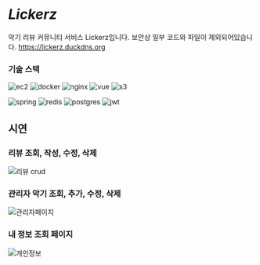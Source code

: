 # ***Lickerz***
악기 리뷰 커뮤니티 서비스 Lickerz입니다.
보안상 일부 코드와 파일이 제외되어있습니다.
https://lickerz.duckdns.org

### 기술 스택
![ec2] ![docker] ![nginx] ![vue] ![s3] 

![spring] ![redis] ![postgres] ![jwt]
## 시연
### 리뷰 조회, 작성, 수정, 삭제
![리뷰 crud](https://github.com/user-attachments/assets/67ceaca5-19fe-4f06-afa5-f87f11e97b5f)


### 관리자 악기 조회, 추가, 수정, 삭제
![관리자페이지](https://github.com/user-attachments/assets/c07048a3-8fca-4da6-a0b6-f1178f16913b)


### 내 정보 조회 페이지
![개인정보](https://github.com/user-attachments/assets/776c272f-21d1-449a-af9c-9ba559d7c839)



<!-- badges -->
[ec2]:https://img.shields.io/badge/AWS_EC2-FF9900?style=for-the-badge&logo=amazonaws&logoColor=white
[docker]:https://img.shields.io/badge/Docker_Compose-2CA5E0?style=for-the-badge&logo=docker&logoColor=white
[nginx]:https://img.shields.io/badge/Nginx-009639?style=for-the-badge&logo=nginx&logoColor=white
[vue]:https://img.shields.io/badge/Vue%20js-35495E?style=for-the-badge&logo=vuedotjs&logoColor=4FC08D
[s3]:https://img.shields.io/badge/AWS_S3-D50C2D?style=for-the-badge&logo=amazonaws&logoColor=white
[spring]:https://img.shields.io/badge/Spring_Boot-6DB33F?style=for-the-badge&logo=spring-boot&logoColor=white
[redis]:https://img.shields.io/badge/redis-%23DD0031.svg?&style=for-the-badge&logo=redis&logoColor=white
[postgres]:https://img.shields.io/badge/PostgreSQL-316192?style=for-the-badge&logo=postgresql&logoColor=white
[jwt]:https://img.shields.io/badge/JWT-000000?style=for-the-badge&logo=JSON%20web%20tokens&logoColor=white
